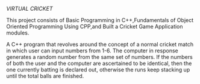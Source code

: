 *VIRTUAL CRICKET*

This project consists of Basic Programming in C++,Fundamentals of Object Oriented Programming Using CPP,and Built a Cricket Game Application modules. 
<br/>
<p>A C++ program that revolves around the concept of a normal cricket match in which user can input numbers from 1-6. The computer in response generates a random number from the same set of numbers. If the numbers of both the user and the computer are ascertained to be identical, then the one currently batting is declared out, otherwise the runs keep stacking up until the total balls are finished.</p>
